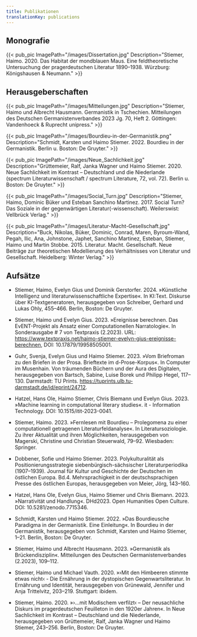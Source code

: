```yaml
---
title: Publikationen
translationKey: publications
---
```


<!--{{ < publikationen >}}-->

## Monografie

{{< pub_pic ImagePath="/images/Dissertation.jpg" Description="Stiemer, Haimo. 2020. Das Habitat der mondblauen Maus. Eine feldtheoretische Untersuchung der pragerdeutschen Literatur 1890–1938. Würzburg: Königshausen & Neumann." >}}

## Herausgeberschaften

{{< pub_pic ImagePath="/images/Mitteilungen.jpg" Description="Stiemer, Haimo und Albrecht Hausmann. Germanistik in Tschechien. Mitteilungen des Deutschen Germanistenverbandes 2023 Jg. 70, Heft 2. Göttingen: Vandenhoeck & Ruprecht unipress." >}}


{{< pub_pic ImagePath="/images/Bourdieu-in-der-Germanistik.png" Description="Schmidt, Karsten und Haimo Stiemer. 2022. Bourdieu in der Germanistik. Berlin u. Boston: De Gruyter." >}}

{{< pub_pic ImagePath="/images/Neue_Sachlichkeit.jpg" Description="Grüttemeier, Ralf, Janka Wagner und Haimo Stiemer. 2020. Neue Sachlichkeit im Kontrast – Deutschland und die Niederlande (spectrum Literaturwissenschaft / spectrum Literature, 72, vol. 72). Berlin u. Boston: De Gruyter." >}}


{{< pub_pic ImagePath="/images/Social_Turn.jpg" Description="Stiemer, Haimo, Dominic Büker und Esteban Sanchino Martinez. 2017. Social Turn? Das Soziale in der gegenwärtigen Literatur(-wissenschaft). Weilerswist: Vellbrück Verlag." >}}

{{< pub_pic ImagePath="/images/Literatur-Macht-Gesellschaft.jpg" Description="Buck, Nikolas, Büker, Dominic, Conrad, Maren, Byroum-Wand, Pegah, Ilic, Ana, Johnstone, Japhet, Sanchino Martinez, Esteban, Stiemer, Haimo und Martin Stobbe. 2015. Literatur. Macht. Gesellschaft. Neue Beiträge zur theoretischen Modellierung des Verhältnisses von Literatur und Gesellschaft. Heidelberg: Winter Verlag." >}}


## Aufsätze

- Stiemer, Haimo, Evelyn Gius und Dominik Gerstorfer. 2024. »Künstliche Intelligenz und literaturwissenschaftliche Expertise«. In KI:Text. Diskurse über KI-Textgeneratoren, herausgegeben von Schreiber, Gerhard und Lukas Ohly, 455–466. Berlin, Boston: De Gruyter.

- Stiemer, Haimo und Evelyn Gius. 2023. »Ereignisse berechnen. Das EvENT-Projekt als Ansatz einer Computationellen Narratologie«. In Sonderausgabe # 7 von Textpraxis (2.2023). URL: https://www.textpraxis.net/haimo-stiemer-evelyn-gius-ereignisse-berechnen, DOI: 10.17879/19958505001.            

- Guhr, Svenja, Evelyn Gius und Haimo Stiemer. 2023. »Vom Briefroman zu den Briefen in der Prosa. Brieftexte im d-Prose-Korpus«. In Computer im Musenhain. Von träumenden Büchern und der Aura des Digitalen, herausgegeben von Bartsch, Sabine, Luise Borek und Philipp Hegel, 117–130. Darmstadt: TU Prints. https://tuprints.ulb.tu-darmstadt.de/id/eprint/24712.

- Hatzel, Hans Ole, Haimo Stiemer, Chris Biemann und Evelyn Gius. 2023. »Machine learning in computational literary studies«. it - Information Technology. DOI: 10.1515/itit-2023-0041.

- Stiemer, Haimo. 2023. »Fernlesen mit Bourdieu – Prolegomena zu einer computationell getragenen Literaturfeldanalyse«. In Literatursoziologie. Zu ihrer Aktualität und ihren Möglichkeiten, herausgegeben von Magerski, Christine und Christian Steuerwald, 79–92. Wiesbaden: Springer.

- Dobbener, Sofie und Haimo Stiemer. 2023. Polykulturalität als Positionierungsstrategie siebenbürgisch-sächsischer Literaturperiodika (1907–1939). Journal für Kultur und Geschichte der Deutschen im
östlichen Europa. Bd.4. Mehrsprachigkeit in der deutschsprachigen Presse des östlichen Europas, herausgegeben von Meier, Jörg, 143–160.

- Hatzel, Hans Ole, Evelyn Gius, Haimo Stiemer und Chris Biemann. 2023. »Narrativität und Handlung«. DHd2023. Open Humanities Open Culture. DOI: 10.5281/zenodo.7715346.

- Schmidt, Karsten und Haimo Stiemer. 2022. »Das Bourdieusche Paradigma in der Germanistik. Eine Einleitung«. In Bourdieu in der Germanistik, herausgegeben von Schmidt, Karsten und Haimo Stiemer, 1–21. Berlin, Boston: De Gruyter.

- Stiemer, Haimo und Albrecht Hausmann. 2023. »Germanistik als Brückendisziplin«. Mitteilungen des Deutschen Germanistenverbandes (2.2023), 109–112.

- Stiemer, Haimo und Michael Vauth. 2020. »›Mit den Himbeeren stimmte etwas nicht‹ - Die Ernährung in der 
dystopischen Gegenwartsliteratur. In Ernährung und Identität, herausgegeben von Grünewald, Jennifer und Anja Trittelvitz, 203–219. Stuttgart: ibidem.

- Stiemer, Haimo. 2020. »›…mit Modischem verfilzt‹ – Der neusachliche Diskurs im pragerdeutschen
Feuilleton in den 1920er Jahren«. In Neue Sachlichkeit im Kontrast – Deutschland und die Niederlande, herausgegeben von Grüttemeier, Ralf, Janka Wagner und Haimo Stiemer, 243–256. Berlin, Boston: De Gruyter.
